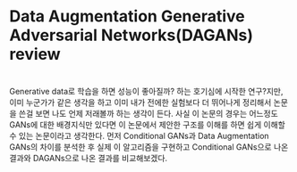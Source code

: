 # Data Augmentation Generative Adversarial Networks(DAGANs) review
#
Generative data로 학습을 하면 성능이 좋아질까? 하는 호기심에 시작한 연구?지만, 이미 누군가가 같은 생각을 하고 이미 내가 전에한 실험보다 더 뛰어나게 정리해서 논문을 쓴걸 보면 나도 언제 저래볼까 하는 생각이 든다. 사실 이 논문의 경우는 어느정도 GANs에 대한 배경지식만 있다면 이 논문에서 제안한 구조를 이해를 하면 쉽게 이해할 수 있는 논문이라고 생각한다.
먼저 Conditional GANs과 Data Augmentation GANs의 차이를 분석한 후 실제 이 알고리즘을 구현하고 Conditional GANs으로 나온 결과와 DAGANs으로 나온 결과를 비교해보겠다.  
